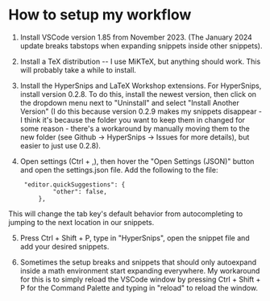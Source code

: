 # How to setup my workflow

1. Install VSCode version 1.85 from November 2023. (The January 2024 update breaks tabstops when expanding snippets inside other snippets).

2. Install a TeX distribution -- I use MiKTeX, but anything should work. This will probably take a while to install.

3. Install the HyperSnips and LaTeX Workshop extensions. For HyperSnips, install version 0.2.8. To do this, install the newest version, then click on the dropdown menu next to "Uninstall" and select "Install Another Version"
(I do this because version 0.2.9 makes my snippets disappear - I think it's because the folder you want to keep them in changed for some reason - there's a workaround by manually moving them to the new folder (see Github -> HyperSnips -> Issues for more details), but easier to just use 0.2.8).

4. Open settings (Ctrl + ,), then hover the "Open Settings (JSON)" button and open the settings.json file. Add the following to the file:

        "editor.quickSuggestions": {
                "other": false,
            },


This will change the tab key's default behavior from autocompleting to jumping to the next location in our snippets.

5. Press Ctrl + Shift + P, type in "HyperSnips", open the snippet file and add your desired snippets. 

6. Sometimes the setup breaks and snippets that should only autoexpand inside a math environment start expanding everywhere. My workaround for this is to simply reload the VSCode window by pressing Ctrl + Shift + P for the Command Palette and typing in "reload" to reload the window.